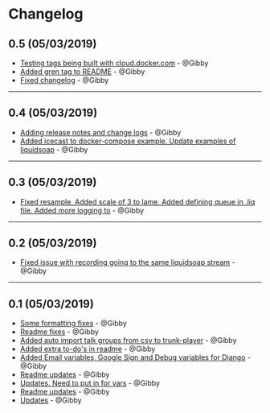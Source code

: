 # Changelog

## 0.5 (05/03/2019)
- [Testing tags being built with cloud.docker.com](https://github.com/Gibby/sdr-trunk/commit/30a45ba4e784a133b6a2337646e79d8d54d5a0e2) - @Gibby
- [Added gren tag to README](https://github.com/Gibby/sdr-trunk/commit/4eb8f6d785d5e19fce71e1a4bf36c54ca580b61b) - @Gibby
- [Fixed changelog](https://github.com/Gibby/sdr-trunk/commit/f5fc8094e4da9b86510604cd819f93ecd4905d35) - @Gibby

---

## 0.4 (05/03/2019)
- [Adding release notes and change logs](https://github.com/Gibby/sdr-trunk/commit/ec9415ff0b228427cc46db9c492c554a0528e1f9) - @Gibby
- [Added icecast to docker-compose example. Update examples of liquidsoap](https://github.com/Gibby/sdr-trunk/commit/31285037446737be0bd40cb0d443fa1087155d8a) - @Gibby

---

## 0.3 (05/03/2019)
- [Fixed resample. Added scale of 3 to lame. Added defining queue in .liq file. Added more logging to](https://github.com/Gibby/sdr-trunk/commit/26b9b14e66deb96ec21251e126caa569ae7d3617) - @Gibby

---

## 0.2 (05/03/2019)
- [Fixed issue with recording going to the same liquidsoap stream](https://github.com/Gibby/sdr-trunk/commit/b324ae104a673f1bb488624d008bcabe7bb463b6) - @Gibby

---

## 0.1 (05/03/2019)
- [Some formatting fixes](https://github.com/Gibby/sdr-trunk/commit/c033e83bb2700d649623a2014da804bb48b2be39) - @Gibby
- [Readme fixes](https://github.com/Gibby/sdr-trunk/commit/57afd6f0d12e08726adc1dbb3a8975840db71fc4) - @Gibby
- [Added auto import talk groups from csv to trunk-player](https://github.com/Gibby/sdr-trunk/commit/5142367abcf8a4e83411fdebdff99c241ccb6b08) - @Gibby
- [Added extra to-do's in readme](https://github.com/Gibby/sdr-trunk/commit/78f83847752f7d0351d643991857a3600373c1f2) - @Gibby
- [Added Email variables, Google Sign and Debug variables for Django](https://github.com/Gibby/sdr-trunk/commit/a017394717497eb4c683d03132ad09182b9c711f) - @Gibby
- [Readme updates](https://github.com/Gibby/sdr-trunk/commit/bd131b131fe70234b22801fed85678806ced46c0) - @Gibby
- [Updates. Need to put in for vars](https://github.com/Gibby/sdr-trunk/commit/aa3ed743872301a97da2e5c0c15c0d6e932a82fd) - @Gibby
- [Readme updates](https://github.com/Gibby/sdr-trunk/commit/766d0b34449ec230155acbb0b7d2ac551b24ac7e) - @Gibby
- [Updates](https://github.com/Gibby/sdr-trunk/commit/fdfe227fd6974d6f1b84300fbdcafd133050335b) - @Gibby
